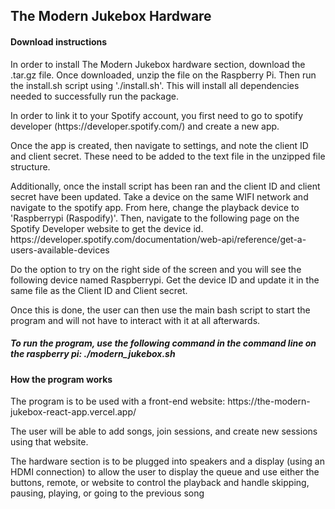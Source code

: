 <h2>The Modern Jukebox Hardware</h2>

<h4>Download instructions </h4>
<p>In order to install The Modern Jukebox hardware section, download the .tar.gz file. 
Once downloaded, unzip the file on the Raspberry Pi. Then run the install.sh script using './install.sh'.
This will install all dependencies needed to successfully run the package. </p>

<p> In order to link it to your Spotify account, you first need to go to spotify developer (https://developer.spotify.com/) and create a new app.</p>
<p> Once the app is created, then navigate to settings, and note the client ID and client secret. These need to be added to the text file in the unzipped file structure. </p>
<p> Additionally, once the install script has been ran and the client ID and client secret have been updated. Take a device on the same WIFI network and navigate to the spotify app. From here, change the playback device to 'Raspberrypi (Raspodify)'. 
    Then, navigate to the following page on the Spotify Developer website to get the device id. https://developer.spotify.com/documentation/web-api/reference/get-a-users-available-devices</p>
    <p>Do the option to try on the right side of the screen and you will see the following device named Raspberrypi. Get the device ID and update it in the same file as the Client ID and Client secret.</p>

<p> Once this is done, the user can then use the main bash script to start the program and will not have to interact with it at all afterwards. </p>
<h5>To run the program, use the following command in the command line on the raspberry pi: ./modern_jukebox.sh</h5>

<h4> How the program works </h4>
<p> The program is to be used with a front-end website: https://the-modern-jukebox-react-app.vercel.app/</p>
<p> The user will be able to add songs, join sessions, and create new sessions using that website.</p>
<p> The hardware section is to be plugged into speakers and a display (using an HDMI connection) to allow the user to display the queue and use either the buttons, remote, or website to control the playback and handle skipping, pausing, playing, or going to the previous song</p>
